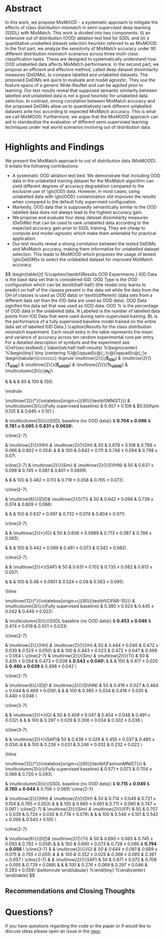 <!-- mathjax include -->
<!-- {% include mathjax.html %} -->
<!-- defining some tex commands that can be used throughout the page-->
# Abstract
In this work, we propose MixMOOD - a systematic approach to mitigate the effects of class distribution mismatch in semi-supervised deep learning (SSDL) with MixMatch. This work is divided into two components: (i) an extensive out of distribution (OOD) ablation test bed for SSDL and (ii) a quantitative unlabelled dataset selection heuristic referred to as MixMOOD. In the first part, we analyze the sensitivity of MixMatch accuracy under 90 different distribution mismatch scenarios across three multi-class classification tasks. These are designed to systematically understand how OOD unlabelled data affects MixMatch performance. In the second part, we propose an efficient and effective method, called deep dataset dissimilarity measures (DeDiMs), to compare labelled and unlabelled datasets. The proposed DeDiMs are quick to evaluate and model agnostic. They use the feature space of a generic Wide-ResNet and can be applied prior to learning. Our test results reveal that supposed semantic similarity between labelled and unlabelled data is not a good heuristic for unlabelled data selection. In contrast, strong correlation between MixMatch accuracy and the proposed DeDiMs allow us to quantitatively rank different unlabelled datasets ante hoc according to expected MixMatch accuracy. This is what we call MixMOOD. Furthermore, we argue that the MixMOOD approach can aid to standardize the evaluation of different semi-supervised learning techniques under real world scenarios involving out of distribution data.
# Highlights and Findings
We present the MixMatch approach to out of distribution data (MixMOOD). It entails the following contributions:
* A systematic OOD ablation test bed. We demonstrate that including OOD data in the unlabelled training dataset for the MixMatch algorithm can yield different degrees of accuracy degradation compared to the exclusive use of \gls{IOD} data. However, in most cases, using unlabelled data with \gls{OOD} contamination still improves the results when compared to the default fully supervised configuration.
* Markedly, OOD data that is supposedly semantically similar to the OOD labelled data does not always lead to the highest accuracy gain.
* We propose and evaluate four deep dataset dissimilarity measures (DeDiMs) that can be used to rank unlabelled data according to the expected accuracy gain _prior_ to SSDL training. They are cheap to compute and model-agnostic which make them amenable for practical application.
* Our test results reveal a strong correlation between the tested DeDiMs and MixMatch accuracy, making them informative for unlabelled dataset selection. This leads to MixMOOD which proposes the usage of tested \gls{DeDiM}s to select the unlabelled dataset for improved MixMatch accuracy.

$$ \begin{table}[t]
%\caption{\textbf{Results OOD Experiments.} IOD Data is the base data set that is considered IOD. OOD Type is the OOD configuration which can be \textit{half-half} (the model only learns to predict on half of the classes present in the data set while the data from the OH of classes is used as OOD data) or \textit{different} (data sets from a different data set than the IOD data are used as OOD data). OOD Data signifies the data set that was used as OOD data. OOD \% is the percentage of OOD data in the unlabeled data. $N$ Labelled is the number of labelled data points from IOD Data that were used during semi-supervised training. BL is the performance of a fully supervised baseline model trained on the entire data set of labelled IOD Data.}
\caption{Results for the class distribution mismatch experiment. Each result entry in the table represents the mean and variance of accuracy across ten random experimental runs per entry. For a detailed description of symbols and the experiment see \Cref{sec:testbed}.}
\label{tab:half-half-results}
%\begin{center}
%\begin{tiny}
\tiny
\centering
%l@{\qquad}c@{\;\;}c@{\qquad}c@{\;\;}c
\begin{tabular}{ccccccc}
\toprule
\multirow{2}{*}{$\mathbf{S_{IOD}}$} & \multirow{2}{*}{$\mathbf{T_{OOD}}$} & \multirow{2}{*}{$\mathbf{S_{uOOD}}$} & \multirow{2}{*}{$\mathbf{\%_{uOOD}}$} & \multicolumn{3}{c}{$\mathbf{n_l}$}\\

&  & &  & 60 & 100 & 150\\

\midrule

\multirow{12}{*}{\rotatebox[origin=c]{90}{\textbf{MNIST}}} 
& \multicolumn{3}{c}{Fully supervised baseline} & $0.457\pm0.108$ & $0.559\pm 0.125 $ & $0.645 \pm0.101$ \\

 & \multicolumn{3}{c}{SSDL baseline (no OOD data)} & $\mathbf{0.704 \pm 0.096}$ & $\mathbf{0.781\pm 0.065}$ & $\mathbf{0.831 \pm0.0626}$\\
 
 
 \cline{2-7}
 
 & \multirow{2}{*}{HH} & \multirow{2}{*}{OH} & 50 & $0.679\pm0.108$ & $0.769\pm0.066$ & $0.802\pm0.054$\\
 & & & 100 & $0.642 \pm 0.111$ & $0.746 \pm0.094$ & $0.798 \pm0.07$\\
 
 
 \cline{2-7}
 & \multirow{2}{*}{Sim} & \multirow{2}{*}{SVHN} & 50 & $0.637 \pm0.098$ & $0.745 \pm0.081$ & $0.801 \pm0.0699$\\
 
 & & & 100 & $0.482 \pm0.113$ & $0.719 \pm0.058$ & $0.765 \pm0.072$\\
 
  \cline{2-7}
 
  & \multirow{6}{*}{Dif}& \multirow{2}{*}{TI} & 50 & $0.642 \pm0.094$ & $0.739 \pm 0.074$ & $0.809 \pm0.066$\\
  
  & & & 100 & $0.637 \pm0.097$ & $0.732\pm 0.074$ & $0.804 \pm0.071$\\
  
  
 
 \cline{3-7}
 
  & & \multirow{2}{*}{G} & 50 & $0.606 \pm0.0989$ & $0.713 \pm0.087$ & $0.786\pm 0.065$\\
  
  & & & 100 & $0.442 \pm0.099$ & $0.461 \pm0.073$ & $0.542\pm 0.062$\\
  
 
  
   \cline{3-7}
 
  & & \multirow{2}{*}{SAP} & 50 & $0.631 \pm0.102$ & $0.735 \pm0.082$ & $0.813 \pm0.057$\\
  
  & & & 100 & $0.48\pm0.0951$ & $0.524 \pm0.09$ & $0.563 \pm0.095$\\
 
\hline

\multirow{12}{*}{\rotatebox[origin=c]{90}{\textbf{CIFAR-10}}} & \multicolumn{3}{c}{Fully supervised baseline} & $0.380\pm0.024$ & $0.445\pm0.042$ & $0.449\pm0.022$\\

 &  \multicolumn{3}{c}{SSDL baseline (no OOD data)} & $\mathbf{0.453\pm0.046}$ & $0.474\pm0.019$ & $0.501\pm0.033$\\
 
 
 \cline{2-7}


& \multirow{2}{*}{HH} & \multirow{2}{*}{OH} & 50 & $0.444\pm0.040$ & $0.472\pm0.039$ & $0.525\pm0.050$\\ 
 & & & 100 & $0.443\pm0.023$ & $0.472\pm0.047$ & $0.499\pm0.054$ \\
 \cline{2-7}
 & \multirow{2}{*}{Sim} & \multirow{2}{*}{TI} & 50 & $0.435\pm0.054$ & $0.473\pm0.039$ & $\mathbf{0.543\pm0.040}$\\ 
 & & & 100 & $0.417\pm0.020$ & $\mathbf{0.480\pm0.039}$ & $0.498\pm0.042$ \\
 
 \cline{2-7}
 
  & \multirow{6}{*}{Dif} & \multirow{2}{*}{SVHN} & 50 & $0.419\pm0.027$ & $0.464\pm0.044$ & $0.469\pm0.056$\\ 
 & & & 100 & $0.385\pm0.034$ & $0.418\pm0.035$ & $0.440\pm0.046$ \\
 
 \cline{3-7}
 
  & & \multirow{2}{*}{G} & 50 & $0.409\pm0.047$ & $0.454\pm0.048$ & $0.491\pm0.032$\\ 
 & & & 100 & $0.297\pm0.029$ & $0.306\pm0.034$ & $0.302\pm0.038$ \\
 
 \cline{3-7}
 
  & & \multirow{2}{*}{SAP}& 50 & $0.438\pm0.029$ & $0.455\pm0.037$ & $0.485\pm0.034$\\ 
 & & & 100 & $0.236\pm0.031$ & $0.246\pm0.032$ & $0.232\pm0.022$ \\
  
  \hline

\multirow{12}{*}{\rotatebox[origin=c]{90}{\textbf{FashionMNIST}}} & \multicolumn{3}{c}{Fully supervised baseline} & $0.571\pm0.073$ & $0.704\pm0.066$ & $0.720\pm0.093$\\

 & \multicolumn{3}{c}{SSDL baseline (no OOD data)} & $\mathbf{0.715\pm0.049}$ & $\mathbf{0.760\pm0.044}$ & $0.756\pm0.069$\\
 \cline{2-7}

& \multirow{2}{*}{HH} & \multirow{2}{*}{OH} & 50 & $0.714\pm0.049$ & $0.721\pm0.104$ & $0.765\pm0.053$\\ 
 & & & 100 & $0.660\pm0.061$ & $0.711\pm0.090$ & $0.747\pm0.061$ \\
 \cline{2-7}
 & \multirow{2}{*}{Sim} & \multirow{2}{*}{FP} & 50 & $0.707\pm0.039$ & $0.724\pm0.030$ & $0.778\pm0.078$\\ 
 & & & 100 & $0.546\pm0.101$ & $0.542\pm0.099$ & $0.540\pm0.105$ \\
 
 \cline{2-7}
 
  & \multirow{6}{*}{Dif}& \multirow{2}{*}{TI} & 50 & $0.690\pm0.065$ & $0.745\pm0.093$ & $0.792\pm0.058$\\ 
 & & & 100 & $0.690\pm0.073$ & $0.728\pm0.066$ & $\mathbf{0.794\pm0.056}$ \\
  \cline{3-7}
  & & \multirow{2}{*}{G} & 50 & $0.644\pm0.061$ & $0.689\pm0.075$ & $0.755\pm0.055$\\ 
 & & & 100 & $0.352\pm0.025$ & $0.366\pm0.065$ & $0.361\pm0.057$ \\
  \cline{3-7}
  & & \multirow{2}{*}{SAP} & 50 & $0.671\pm0.072$ & $0.708\pm0.095$ & $0.729\pm0.088$\\ 
 & & & 100 & $0.276\pm0.069$ & $0.297\pm0.046$ & $0.283\pm0.059$\\
 \bottomrule
\end{tabular}
%\end{tiny}
%\end{center}
\end{table}
$$
## Recommendations and Closing Thoughts

# Questions?
If you have questions regarding the code or the paper or if would like to discuss ideas please open an issue in the [repo](https://github.com/luisoala/mixmood).


